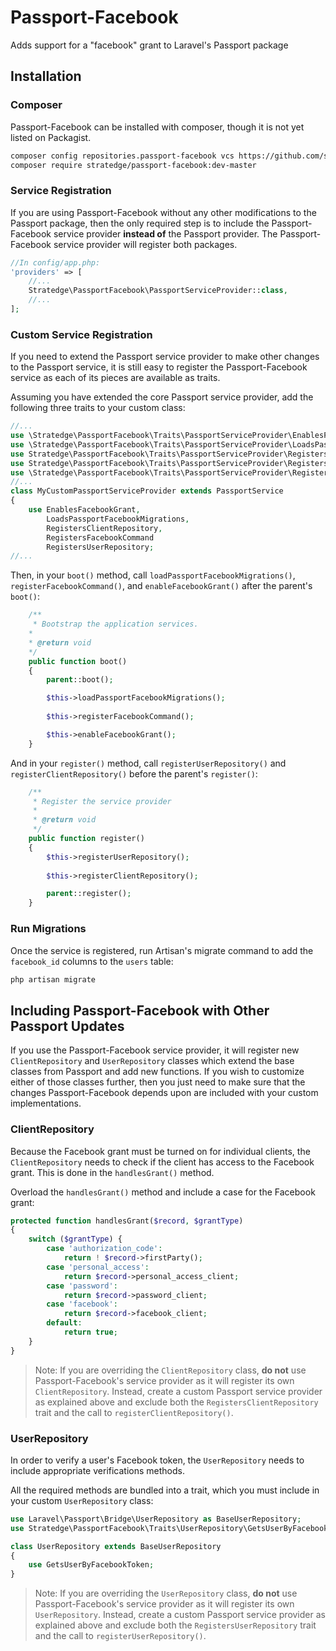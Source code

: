 # Passport-Facebook
Adds support for a "facebook" grant to Laravel's Passport package

## Installation

### Composer

Passport-Facebook can be installed with composer, though it is not yet listed on Packagist.

```sh
composer config repositories.passport-facebook vcs https://github.com/stratedge/passport-facebook.git
composer require stratedge/passport-facebook:dev-master
```

### Service Registration

If you are using Passport-Facebook without any other modifications to the Passport package, then the only required step is to include the Passport-Facebook service provider **instead of** the Passport provider. The Passport-Facebook service provider will register both packages.

```php
//In config/app.php:
'providers' => [
	//...
	Stratedge\PassportFacebook\PassportServiceProvider::class,
	//...
];
```

### Custom Service Registration

If you need to extend the Passport service provider to make other changes to the Passport service, it is still easy to register the Passport-Facebook service as each of its pieces are available as traits.

Assuming you have extended the core Passport service provider, add the following three traits to your custom class:

```php
//...
use \Stratedge\PassportFacebook\Traits\PassportServiceProvider\EnablesFacebookGrant;
use \Stratedge\PassportFacebook\Traits\PassportServiceProvider\LoadsPassportFacebookMigrations;
use Stratedge\PassportFacebook\Traits\PassportServiceProvider\RegistersClientRepository;
use Stratedge\PassportFacebook\Traits\PassportServiceProvider\RegistersFacebookCommand;
use \Stratedge\PassportFacebook\Traits\PassportServiceProvider\RegistersUserRepository;
//...
class MyCustomPassportServiceProvider extends PassportService
{
	use EnablesFacebookGrant,
		LoadsPassportFacebookMigrations,
		RegistersClientRepository,
		RegistersFacebookCommand
		RegistersUserRepository;
//...
```

Then, in your `boot()` method, call `loadPassportFacebookMigrations()`, `registerFacebookCommand()`, and `enableFacebookGrant()` after the parent's `boot()`:

```php
	/**
	 * Bootstrap the application services.
    *
    * @return void
    */
	public function boot()
	{
		parent::boot();

		$this->loadPassportFacebookMigrations();
		
		$this->registerFacebookCommand();

		$this->enableFacebookGrant();
    }
```

And in your `register()` method, call `registerUserRepository()` and `registerClientRepository()` before the parent's `register()`:

```php
	/**
	 * Register the service provider
	 *
	 * @return void
	 */
	public function register()
	{
		$this->registerUserRepository();
		
		$this->registerClientRepository();

		parent::register();
	}
```

### Run Migrations

Once the service is registered, run Artisan's migrate command to add the `facebook_id` columns to the `users` table:

```sh
php artisan migrate
```

## Including Passport-Facebook with Other Passport Updates

If you use the Passport-Facebook service provider, it will register new `ClientRepository` and `UserRepository` classes which extend the base classes from Passport and add new functions. If you wish to customize either of those classes further, then you just need to make sure that the changes Passport-Facebook depends upon are included with your custom implementations.

### ClientRepository

Because the Facebook grant must be turned on for individual clients, the `ClientRepository` needs to check if the client has access to the Facebook grant. This is done in the `handlesGrant()` method.

Overload the `handlesGrant()` method and include a case for the Facebook grant:

```php
protected function handlesGrant($record, $grantType)
{
    switch ($grantType) {
        case 'authorization_code':
            return ! $record->firstParty();
        case 'personal_access':
            return $record->personal_access_client;
        case 'password':
            return $record->password_client;
        case 'facebook':
            return $record->facebook_client;
        default:
            return true;
    }
}
```

> Note: If you are overriding the `ClientRepository` class, **do not** use Passport-Facebook's service provider as it will register its own `ClientRepository`. Instead, create a custom Passport service provider as explained above and exclude both the `RegistersClientRepository` trait and the call to `registerClientRepository()`.

### UserRepository

In order to verify a user's Facebook token, the `UserRepository` needs to include appropriate verifications methods.

All the required methods are bundled into a trait, which you must include in your custom `UserRepository` class:

```php
use Laravel\Passport\Bridge\UserRepository as BaseUserRepository;
use Stratedge\PassportFacebook\Traits\UserRepository\GetsUserByFacebookToken;

class UserRepository extends BaseUserRepository
{
    use GetsUserByFacebookToken;
}
```

> Note: If you are overriding the `UserRepository` class, **do not** use Passport-Facebook's service provider as it will register its own `UserRepository`. Instead, create a custom Passport service provider as explained above and exclude both the `RegistersUserRepository` trait and the call to `registerUserRepository()`.